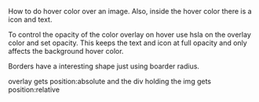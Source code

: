 How to do hover color over an image. Also, inside the hover color there is a icon and text. 

To control the opacity of the color overlay on hover use hsla on the overlay color and set opacity. This keeps the text and icon at full opacity and only affects the background hover color. 


Borders have a interesting shape just using boarder radius.

overlay gets position:absolute and the div holding the img gets position:relative